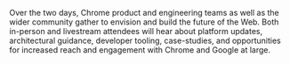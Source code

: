 Over the two days, Chrome product and engineering teams as well as the wider community gather to envision and build the future of the Web. Both in-person and livestream attendees will hear about platform updates, architectural guidance, developer tooling, case-studies, and opportunities for increased reach and engagement with Chrome and Google at large.
